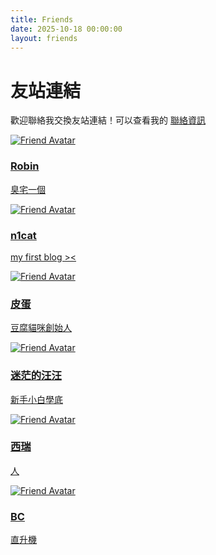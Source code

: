```yaml
---
title: Friends
date: 2025-10-18 00:00:00
layout: friends
---
```


# 友站連結

歡迎聯絡我交換友站連結！可以查看我的 [<u>聯絡資訊</u>](https://yimang.tw/about/)

<div class="friends-container">

<div class="friend-card">
  <a href="https://robin-tw.me/" target="_blank">
    <img src="https://robin-tw.me/avatar.jpg" alt="Friend Avatar" class="friend-avatar">
    <div class="friend-info">
      <h3 class="friend-name">Robin</h3>
      <p class="friend-desc">臭宅一個</p>
    </div>
  </a>
</div>

<div class="friend-card">
  <a href="https://n1cat.xyz" target="_blank">
    <img src="https://api.n1cat.xyz/api/v2/objects/avatar/f05glkbbc2o13i0fmr.jpg" alt="Friend Avatar" class="friend-avatar">
    <div class="friend-info">
      <h3 class="friend-name">n1cat</h3>
      <p class="friend-desc">my first blog &gt;&lt;</p>
    </div>
  </a>
</div>

<div class="friend-card">
  <a href="https://bruh0422.xyz/" target="_blank">
    <img src="images/friends/bruh0422.webp" alt="Friend Avatar" class="friend-avatar">
    <div class="friend-info">
      <h3 class="friend-name">皮蛋</h3>
      <p class="friend-desc">豆腐貓咪創始人</p>
    </div>
  </a>
</div>

<div class="friend-card">
  <a href="https://peterqgogzq.dpdns.org/" target="_blank">
    <img src="images/friends/peter.webp" alt="Friend Avatar" class="friend-avatar">
    <div class="friend-info">
      <h3 class="friend-name">迷茫的汪汪</h3>
      <p class="friend-desc">新手小白學底</p>
    </div>
  </a>
</div>

<div class="friend-card">
  <a href="https://blog.cre0809.com" target="_blank">
    <img src="images/friends/cre.webp" alt="Friend Avatar" class="friend-avatar">
    <div class="friend-info">
      <h3 class="friend-name">西瑞</h3>
      <p class="friend-desc">人</p>
    </div>
  </a>
</div>

<div class="friend-card">
  <a href="https://bcxy.me/" target="_blank">
    <img src="images/friends/bc.webp" alt="Friend Avatar" class="friend-avatar">
    <div class="friend-info">
      <h3 class="friend-name">BC</h3>
      <p class="friend-desc">直升機</p>
    </div>
  </a>
</div>

</div>